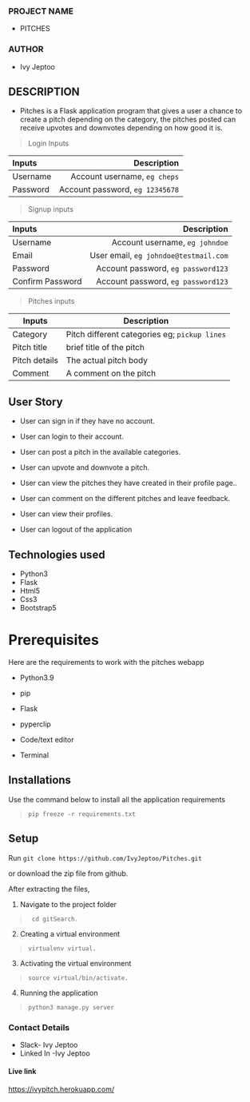 ### PROJECT  NAME 
 +  PITCHES 

### AUTHOR 
 + Ivy Jeptoo

 ## DESCRIPTION 
 - Pitches is a Flask application program that gives a user a chance to create a pitch depending on the category, the pitches posted can receive upvotes and downvotes depending on how good it is.


>Login Inputs

| Inputs |  Description |
| :---         |          ---: |
| Username  | Account username, ``eg cheps``|
| Password  | Account password, ``eg 12345678``|

>Signup inputs

| Inputs |  Description |
| :---         |          ---: |
| Username  | Account username, ``eg johndoe``|
| Email  | User email, ``eg johndoe@testmail.com``|
| Password  | Account password, ``eg password123``|
| Confirm Password  | Account password, ``eg password123``|

> Pitches inputs

| Inputs | Description  |
|---|---|
|  Category | Pitch different categories eg; ``pickup lines``  |
|  Pitch title| brief title of the pitch|
|  Pitch details| The actual pitch body|
| Comment| A comment on the pitch|

## User Story

- User can sign in if they have no account.

- User can login to their account.

- User can post a pitch in the available categories.

- User can upvote and downvote a pitch.

- User can view the pitches they have created in their profile page..

- User can comment on the different pitches and leave feedback.

- User can view their profiles.
- User can logout of the application 

## Technologies used
* Python3
* Flask
* Html5
* Css3
* Bootstrap5


# Prerequisites

Here are the requirements to work with the pitches webapp

- Python3.9

- pip

- Flask 

- pyperclip

- Code/text editor

- Terminal

## Installations

Use the  command below to install all the application requirements
>``pip freeze -r requirements.txt``

## Setup
Run 
``git clone https://github.com/IvyJeptoo/Pitches.git``

or download the zip file from github.

After extracting the files, 

1. Navigate to the project folder
>`` cd gitSearch.`` 

2. Creating a virtual environment
>``virtualenv virtual.``

3. Activating the virtual environment
>``source virtual/bin/activate.``

4. Running the application
>``python3 manage.py server``

### Contact Details
+ Slack- Ivy Jeptoo
+ Linked In -Ivy Jeptoo

#### Live link
https://ivypitch.herokuapp.com/

